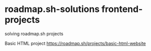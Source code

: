 # roadmap.sh-solutions frontend-projects
solving roadmap.sh projects

Basic HTML project
https://roadmap.sh/projects/basic-html-website
